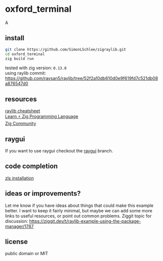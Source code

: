 # oxford_terminal

A

## install

```bash
git clone https://github.com/SimonLSchlee/zigraylib.git
cd oxford_terminal
zig build run
```

tested with zig version: `0.13.0`  
using raylib commit: https://github.com/raysan5/raylib/tree/52f2a10db610d0e9f619fd7c521db08a876547d0

## resources

[raylib cheatsheet](https://www.raylib.com/cheatsheet/cheatsheet.html)  
[Learn ⚡ Zig Programming Language](https://ziglang.org/learn/)  
[Zig Community](https://github.com/ziglang/zig/wiki/Community)

## raygui

If you want to use raygui checkout the [raygui](https://github.com/SimonLSchlee/zigraylib/tree/raygui) branch.

## code completion

[zls installation](https://github.com/zigtools/zls/wiki/Installation)

## ideas or improvements?

Let me know if you have ideas about things that could make this example better.
I want to keep it fairly minimal, but maybe we can add some more links to useful resources, or point out common problems.
Ziggit topic for discussion: https://ziggit.dev/t/raylib-example-using-the-package-manager/1787

## license

public domain or MIT
